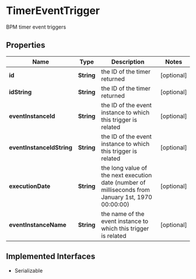 

# TimerEventTrigger

BPM timer event triggers
## Properties

Name | Type | Description | Notes
------------ | ------------- | ------------- | -------------
**id** | **String** | the ID of the timer returned |  [optional]
**idString** | **String** | the ID of the timer returned |  [optional]
**eventInstanceId** | **String** | the ID of the event instance to which this trigger is related |  [optional]
**eventInstanceIdString** | **String** | the ID of the event instance to which this trigger is related |  [optional]
**executionDate** | **String** | the long value of the next execution date (number of milliseconds from January 1st, 1970 00:00:00) |  [optional]
**eventInstanceName** | **String** | the name of the event instance to which this trigger is related |  [optional]


## Implemented Interfaces

* Serializable


